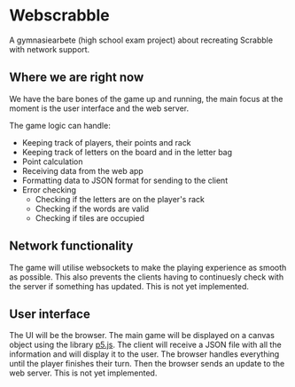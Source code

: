 # Webscrabble
A gymnasiearbete (high school exam project) about recreating Scrabble with network support.

## Where we are right now
We have the bare bones of the game up and running, the main focus at the moment is the user interface and the web server.

The game logic can handle:
* Keeping track of players, their points and rack
* Keeping track of letters on the board and in the letter bag
* Point calculation
* Receiving data from the web app
* Formatting data to JSON format for sending to the client
* Error checking
    * Checking if the letters are on the player's rack
    * Checking if the words are valid
    * Checking if tiles are occupied


## Network functionality
The game will utilise websockets to make the playing experience as smooth as possible. This also prevents the clients having to continuesly check with the server if something has updated. This is not yet implemented.

## User interface
The UI will be the browser. The main game will be displayed on a canvas object using the library [p5.js](https://p5js.org/). The client will receive a JSON file with all the information and will display it to the user. The browser handles everything until the player finishes their turn. Then the browser sends an update to the web server. This is not yet implemented.